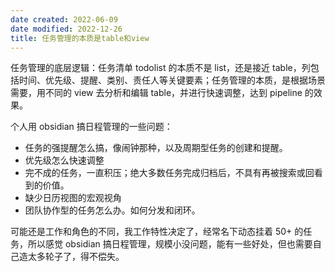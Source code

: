 ```yaml
---
date created: 2022-06-09
date modified: 2022-12-26
title: 任务管理的本质是table和view
---
```


任务管理的底层逻辑：任务清单 todolist 的本质不是 list，还是接近 table，列包括时间、优先级、提醒、类别、责任人等关键要素；任务管理的本质，是根据场景需要，用不同的 view 去分析和编辑 table，并进行快速调整，达到 pipeline 的效果。

个人用 obsidian 搞日程管理的一些问题：

- 任务的强提醒怎么搞，像闹钟那种，以及周期型任务的创建和提醒。
- 优先级怎么快速调整
- 完不成的任务，一直积压；绝大多数任务完成归档后，不具有再被搜索或回看到的价值。
- 缺少日历视图的宏观视角
- 团队协作型的任务怎么办。如何分发和闭环。

可能还是工作和角色的不同，我工作特性决定了，经常名下动态挂着 50+ 的任务，所以感觉 obsidian 搞日程管理，规模小没问题，能有一些好处，但也需要自己造太多轮子了，得不偿失。
